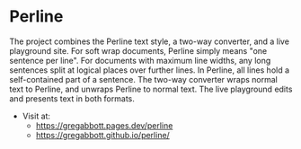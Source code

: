 # Perline
The project combines the Perline text style,
  a two-way converter, and a live playground site.
For soft wrap documents, Perline simply means
  "one sentence per line".
For documents with maximum line widths,
  any long sentences split at logical places over further lines.
In Perline, all lines hold a self-contained part of a sentence.
The two-way converter wraps normal text to Perline,
  and unwraps Perline to normal text.
The live playground edits and presents text in both formats.

- Visit at:
  - https://gregabbott.pages.dev/perline
  - https://gregabbott.github.io/perline/
